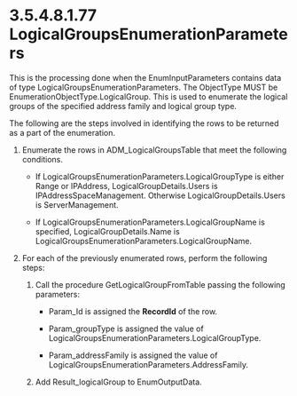 <html dir="LTR" xmlns:mshelp="http://msdn.microsoft.com/mshelp" xmlns:ddue="http://ddue.schemas.microsoft.com/authoring/2003/5" xmlns:xlink="http://www.w3.org/1999/xlink" xmlns:tool="http://www.microsoft.com/tooltip">
 <body>
 <div id="header">
 <h1 class="heading">3.5.4.8.1.77 LogicalGroupsEnumerationParameters</h1>
 </div>
 <div id="mainSection">
 <div id="mainBody">
 <div id="allHistory" class="saveHistory"></div>
 <div id="sectionSection0" class="section" name="collapseableSection">
 

<p>This is the processing done when the EnumInputParameters
contains data of type LogicalGroupsEnumerationParameters. The ObjectType MUST
be EnumerationObjectType.LogicalGroup. This is used to enumerate the logical
groups of the specified address family and logical group type.</p>

<p>The following are the steps involved in identifying the rows
to be returned as a part of the enumeration.</p>

<ol><li><p><span> </span>Enumerate the
rows in ADM_LogicalGroupsTable that meet the following conditions.</p>

<ul><li><p><span><span> </span></span>If
LogicalGroupsEnumerationParameters.LogicalGroupType is either Range or
IPAddress, LogicalGroupDetails.Users is IPAddressSpaceManagement. Otherwise
LogicalGroupDetails.Users is ServerManagement.</p>

</li><li><p><span><span> </span></span>If
LogicalGroupsEnumerationParameters.LogicalGroupName is specified,
LogicalGroupDetails.Name is
LogicalGroupsEnumerationParameters.LogicalGroupName. </p>

</li></ul></li><li><p><span> </span>For each of the
previously enumerated rows, perform the following steps:</p>

<ol><li><p><span> 
</span>Call the procedure GetLogicalGroupFromTable passing the following
parameters:</p>

<ul><li><p><span><span> 
</span></span>Param_Id is assigned the <b>RecordId</b> of the row.</p>

</li><li><p><span><span> 
</span></span>Param_groupType is assigned the value of
LogicalGroupsEnumerationParameters.LogicalGroupType.</p>

</li><li><p><span><span> 
</span></span>Param_addressFamily is assigned the value of
LogicalGroupsEnumerationParameters.AddressFamily.</p>

</li></ul></li><li><p><span> 
</span>Add Result_logicalGroup to EnumOutputData.</p>

</li></ol></li></ol>
 </div>
 </div>
 </div>
 </body>
</html>